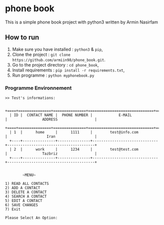 # phone book
This is a simple phone book project with python3 written by Armin Nasirfam

## How to run 
1. Make sure you have installed : `python3` & `pip`,
2. Clone the project            : `git clone https://github.com/armiin98/phone_book.git`.
3. Go to the project directory  : `cd phone_book`,
4. Install requirements         : `pip install -r requirements.txt`,
5. Run programme           : `python myphonebook.py`

### Programme Environnement  

    >> Test's informations: 

      +====+===============+===============+==============================+========================================+
      | ID |  CONTACT NAME |  PHONE NUMBER |            E-MAIL            |                ADDRESS                 |
      +====+===============+===============+==============================+========================================+
      | 1  |      home     |      1111     |        test@info.com         |                  Iran                  |
      +----+---------------+---------------+------------------------------+----------------------------------------+
      | 2  |      work     |      1234     |        test@test.com         |                Tazbriz                 |
      +----+---------------+---------------+------------------------------+----------------------------------------+


            ~MENU~

    1) READ ALL CONTACTS
    2) ADD A CONTACT
    3) DELETE A CONTACT
    4) SEARCH A CONTACT
    5) EDIT A CONTACT
    6) SAVE CHANGES
    7) Exit

    Please Select An Option: 
